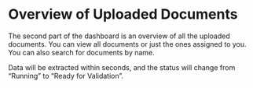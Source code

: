 # Overview of Uploaded Documents

The second part of the dashboard is an overview of all the uploaded documents. You can view all documents or just the ones assigned to you. You can also search for documents by name.

Data will be extracted within seconds, and the status will change from “Running” to “Ready for Validation”.
